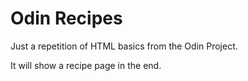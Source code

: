 # Odin Recipes

Just a repetition of HTML basics from the Odin Project.

It will show a recipe page in the end.